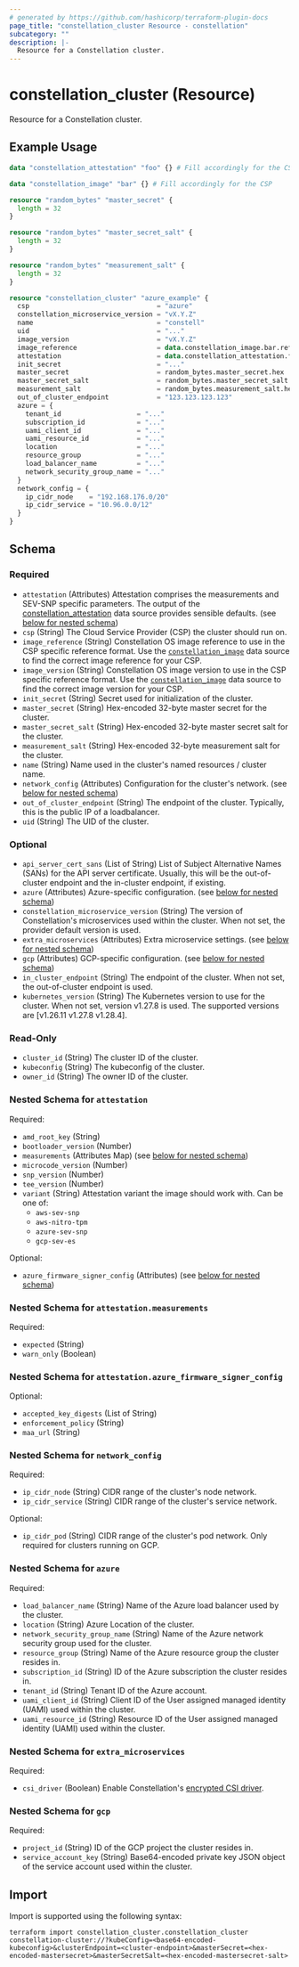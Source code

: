 ```yaml
---
# generated by https://github.com/hashicorp/terraform-plugin-docs
page_title: "constellation_cluster Resource - constellation"
subcategory: ""
description: |-
  Resource for a Constellation cluster.
---
```


# constellation_cluster (Resource)

Resource for a Constellation cluster.

## Example Usage

```terraform
data "constellation_attestation" "foo" {} # Fill accordingly for the CSP and attestation variant

data "constellation_image" "bar" {} # Fill accordingly for the CSP

resource "random_bytes" "master_secret" {
  length = 32
}

resource "random_bytes" "master_secret_salt" {
  length = 32
}

resource "random_bytes" "measurement_salt" {
  length = 32
}

resource "constellation_cluster" "azure_example" {
  csp                                = "azure"
  constellation_microservice_version = "vX.Y.Z"
  name                               = "constell"
  uid                                = "..."
  image_version                      = "vX.Y.Z"
  image_reference                    = data.constellation_image.bar.reference
  attestation                        = data.constellation_attestation.foo.attestation
  init_secret                        = "..."
  master_secret                      = random_bytes.master_secret.hex
  master_secret_salt                 = random_bytes.master_secret_salt.hex
  measurement_salt                   = random_bytes.measurement_salt.hex
  out_of_cluster_endpoint            = "123.123.123.123"
  azure = {
    tenant_id                   = "..."
    subscription_id             = "..."
    uami_client_id              = "..."
    uami_resource_id            = "..."
    location                    = "..."
    resource_group              = "..."
    load_balancer_name          = "..."
    network_security_group_name = "..."
  }
  network_config = {
    ip_cidr_node    = "192.168.176.0/20"
    ip_cidr_service = "10.96.0.0/12"
  }
}
```

<!-- schema generated by tfplugindocs -->
## Schema

### Required

- `attestation` (Attributes) Attestation comprises the measurements and SEV-SNP specific parameters. The output of the [constellation_attestation](../data-sources/attestation.md) data source provides sensible defaults. (see [below for nested schema](#nestedatt--attestation))
- `csp` (String) The Cloud Service Provider (CSP) the cluster should run on.
- `image_reference` (String) Constellation OS image reference to use in the CSP specific reference format. Use the [`constellation_image`](../data-sources/image.md) data source to find the correct image reference for your CSP.
- `image_version` (String) Constellation OS image version to use in the CSP specific reference format. Use the [`constellation_image`](../data-sources/image.md) data source to find the correct image version for your CSP.
- `init_secret` (String) Secret used for initialization of the cluster.
- `master_secret` (String) Hex-encoded 32-byte master secret for the cluster.
- `master_secret_salt` (String) Hex-encoded 32-byte master secret salt for the cluster.
- `measurement_salt` (String) Hex-encoded 32-byte measurement salt for the cluster.
- `name` (String) Name used in the cluster's named resources / cluster name.
- `network_config` (Attributes) Configuration for the cluster's network. (see [below for nested schema](#nestedatt--network_config))
- `out_of_cluster_endpoint` (String) The endpoint of the cluster. Typically, this is the public IP of a loadbalancer.
- `uid` (String) The UID of the cluster.

### Optional

- `api_server_cert_sans` (List of String) List of Subject Alternative Names (SANs) for the API server certificate. Usually, this will be the out-of-cluster endpoint and the in-cluster endpoint, if existing.
- `azure` (Attributes) Azure-specific configuration. (see [below for nested schema](#nestedatt--azure))
- `constellation_microservice_version` (String) The version of Constellation's microservices used within the cluster. When not set, the provider default version is used.
- `extra_microservices` (Attributes) Extra microservice settings. (see [below for nested schema](#nestedatt--extra_microservices))
- `gcp` (Attributes) GCP-specific configuration. (see [below for nested schema](#nestedatt--gcp))
- `in_cluster_endpoint` (String) The endpoint of the cluster. When not set, the out-of-cluster endpoint is used.
- `kubernetes_version` (String) The Kubernetes version to use for the cluster. When not set, version v1.27.8 is used. The supported versions are [v1.26.11 v1.27.8 v1.28.4].

### Read-Only

- `cluster_id` (String) The cluster ID of the cluster.
- `kubeconfig` (String) The kubeconfig of the cluster.
- `owner_id` (String) The owner ID of the cluster.

<a id="nestedatt--attestation"></a>
### Nested Schema for `attestation`

Required:

- `amd_root_key` (String)
- `bootloader_version` (Number)
- `measurements` (Attributes Map) (see [below for nested schema](#nestedatt--attestation--measurements))
- `microcode_version` (Number)
- `snp_version` (Number)
- `tee_version` (Number)
- `variant` (String) Attestation variant the image should work with. Can be one of:
  * `aws-sev-snp`
  * `aws-nitro-tpm`
  * `azure-sev-snp`
  * `gcp-sev-es`

Optional:

- `azure_firmware_signer_config` (Attributes) (see [below for nested schema](#nestedatt--attestation--azure_firmware_signer_config))

<a id="nestedatt--attestation--measurements"></a>
### Nested Schema for `attestation.measurements`

Required:

- `expected` (String)
- `warn_only` (Boolean)


<a id="nestedatt--attestation--azure_firmware_signer_config"></a>
### Nested Schema for `attestation.azure_firmware_signer_config`

Optional:

- `accepted_key_digests` (List of String)
- `enforcement_policy` (String)
- `maa_url` (String)



<a id="nestedatt--network_config"></a>
### Nested Schema for `network_config`

Required:

- `ip_cidr_node` (String) CIDR range of the cluster's node network.
- `ip_cidr_service` (String) CIDR range of the cluster's service network.

Optional:

- `ip_cidr_pod` (String) CIDR range of the cluster's pod network. Only required for clusters running on GCP.


<a id="nestedatt--azure"></a>
### Nested Schema for `azure`

Required:

- `load_balancer_name` (String) Name of the Azure load balancer used by the cluster.
- `location` (String) Azure Location of the cluster.
- `network_security_group_name` (String) Name of the Azure network security group used for the cluster.
- `resource_group` (String) Name of the Azure resource group the cluster resides in.
- `subscription_id` (String) ID of the Azure subscription the cluster resides in.
- `tenant_id` (String) Tenant ID of the Azure account.
- `uami_client_id` (String) Client ID of the User assigned managed identity (UAMI) used within the cluster.
- `uami_resource_id` (String) Resource ID of the User assigned managed identity (UAMI) used within the cluster.


<a id="nestedatt--extra_microservices"></a>
### Nested Schema for `extra_microservices`

Required:

- `csi_driver` (Boolean) Enable Constellation's [encrypted CSI driver](https://docs.edgeless.systems/constellation/workflows/storage).


<a id="nestedatt--gcp"></a>
### Nested Schema for `gcp`

Required:

- `project_id` (String) ID of the GCP project the cluster resides in.
- `service_account_key` (String) Base64-encoded private key JSON object of the service account used within the cluster.

## Import

Import is supported using the following syntax:

```shell
terraform import constellation_cluster.constellation_cluster constellation-cluster://?kubeConfig=<base64-encoded-kubeconfig>&clusterEndpoint=<cluster-endpoint>&masterSecret=<hex-encoded-mastersecret>&masterSecretSalt=<hex-encoded-mastersecret-salt>
```
